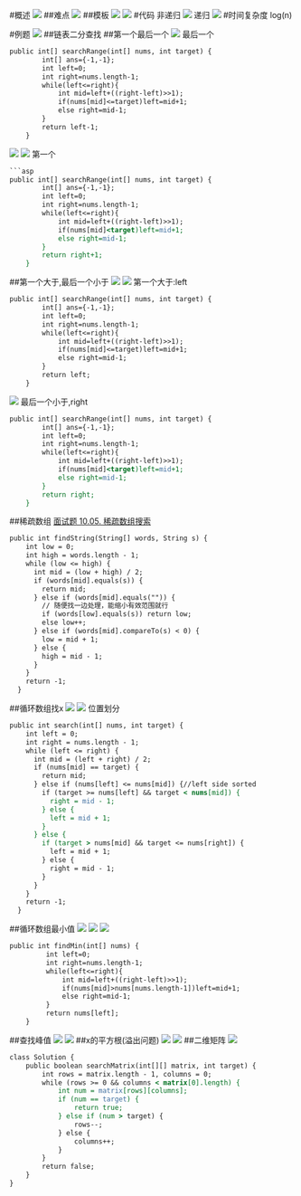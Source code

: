 #概述
![](.z_04_算法_类别_二分查找_images/4103b2ed.png)
##难点
![](.z_07_算法_类别_二分查找_images/3117d71a.png)
##模板
![](.z_07_算法_类别_二分查找_images/b40b2263.png)
![](.z_07_算法_类别_二分查找_images/026084a8.png)
[](https://www.xzgedu.com/detail/v_60bd662ae4b07e4d7fdc86ec/3?from=term_61ab909e6ab61_khvVNp&type=25&parent_pro_id=)
#代码
非递归
![](.z_04_算法_类别_二分查找_images/1d710455.png)
递归
![](.z_04_算法_类别_二分查找_images/6e54f899.png)
#时间复杂度
log(n)

#例题
![](.z_04_算法_类别_二分查找_images/8b8e0f0d.png)
##链表二分查找
##第一个最后一个
![](.z_04_算法_类别_二分查找_images/fd20a349.png)
最后一个
```asp
public int[] searchRange(int[] nums, int target) {
        int[] ans={-1,-1};
        int left=0;
        int right=nums.length-1;
        while(left<=right){
            int mid=left+((right-left)>>1);
            if(nums[mid]<=target)left=mid+1;
            else right=mid-1;
        }
        return left-1;
    }
```
![](.z_04_算法_类别_二分查找_images/30a30ea2.png)
![](.z_04_算法_类别_二分查找_images/060f6fef.png)
第一个
```asp
```asp
public int[] searchRange(int[] nums, int target) {
        int[] ans={-1,-1};
        int left=0;
        int right=nums.length-1;
        while(left<=right){
            int mid=left+((right-left)>>1);
            if(nums[mid]<target)left=mid+1;
            else right=mid-1;
        }
        return right+1;
    }
```

##第一个大于,最后一个小于
![](.z_04_算法_类别_二分查找_images/5c186d5a.png)
![](.z_04_算法_类别_二分查找_images/fd816f6b.png)
第一个大于:left
```asp
public int[] searchRange(int[] nums, int target) {
        int[] ans={-1,-1};
        int left=0;
        int right=nums.length-1;
        while(left<=right){
            int mid=left+((right-left)>>1);
            if(nums[mid]<=target)left=mid+1;
            else right=mid-1;
        }
        return left;
    }
```

![](.z_04_算法_类别_二分查找_images/bf5804eb.png)
最后一个小于,right
```asp
public int[] searchRange(int[] nums, int target) {
        int[] ans={-1,-1};
        int left=0;
        int right=nums.length-1;
        while(left<=right){
            int mid=left+((right-left)>>1);
            if(nums[mid]<target)left=mid+1;
            else right=mid-1;
        }
        return right;
    }
```
##稀疏数组
[面试题 10.05. 稀疏数组搜索](https://leetcode-cn.com/problems/sparse-array-search-lcci/)
```asp
public int findString(String[] words, String s) {
    int low = 0;
    int high = words.length - 1;
    while (low <= high) {
      int mid = (low + high) / 2;
      if (words[mid].equals(s)) {
        return mid;
      } else if (words[mid].equals("")) {
        // 随便找一边处理，能缩小有效范围就行
        if (words[low].equals(s)) return low;
        else low++;
      } else if (words[mid].compareTo(s) < 0) {
        low = mid + 1;
      } else {
        high = mid - 1;
      }
    }
    return -1;
  }
```
##循环数组找x
![](.z_04_算法_类别_二分查找_images/0b836a53.png)
![](.z_04_算法_类别_二分查找_images/528d15f9.png)
位置划分
```asp
public int search(int[] nums, int target) {
    int left = 0;
    int right = nums.length - 1;
    while (left <= right) {
      int mid = (left + right) / 2;
      if (nums[mid] == target) {
        return mid;
      } else if (nums[left] <= nums[mid]) {//left side sorted
        if (target >= nums[left] && target < nums[mid]) {
          right = mid - 1;
        } else {
          left = mid + 1;
        }
      } else {
        if (target > nums[mid] && target <= nums[right]) {
          left = mid + 1;
        } else {
          right = mid - 1;
        }
      }
    }
    return -1;
  }
```
##循环数组最小值
![](.z_04_算法_类别_二分查找_images/dd75a1a3.png)
![](.z_04_算法_类别_二分查找_images/7679cf68.png)
![](.z_04_算法_类别_二分查找_images/d72fbed3.png)
```asp
public int findMin(int[] nums) {
         int left=0;
         int right=nums.length-1;
         while(left<=right){
             int mid=left+((right-left)>>1);
             if(nums[mid]>nums[nums.length-1])left=mid+1;
             else right=mid-1;
         }
         return nums[left];
    }
```
##查找峰值
![](.z_04_算法_类别_二分查找_images/4cf0534a.png)
![](.z_04_算法_类别_二分查找_images/cc79f12b.png)
##x的平方根(溢出问题)
![](.z_04_算法_类别_二分查找_images/43d295ba.png)
![](.z_04_算法_类别_二分查找_images/4b84c8ee.png)
##二维矩阵
![](.z_04_算法_类别_二分查找_images/e2d5492c.png)
```asp
class Solution {
    public boolean searchMatrix(int[][] matrix, int target) {
        int rows = matrix.length - 1, columns = 0;
        while (rows >= 0 && columns < matrix[0].length) {
            int num = matrix[rows][columns];
            if (num == target) {
                return true;
            } else if (num > target) {
                rows--;
            } else {
                columns++;
            }
        }
        return false;
    }
}
```
